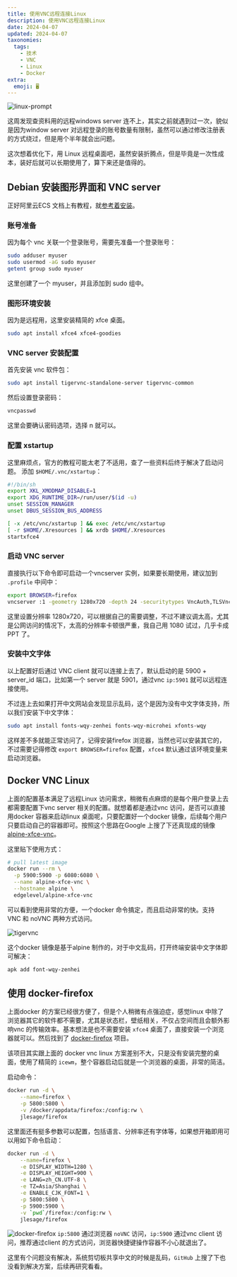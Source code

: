 ```yaml
---
title: 使用VNC远程连接Linux
description: 使用VNC远程连接Linux
date: 2024-04-07
updated: 2024-04-07
taxonomies:
  tags:
    - 技术
    - VNC
    - Linux
    - Docker
extra:
  emoji: 🖥️️
---
```

![linux-prompt](linux-prompt.webp)

这周发现查资料用的远程windows server 连不上，其实之前就遇到过一次，貌似是因为window server 对远程登录的账号数量有限制，虽然可以通过修改注册表的方式绕过，但是用个半年就会出问题。

这次想着优化下，用 Linux 远程桌面吧，虽然安装折腾点，但是毕竟是一次性成本，装好后就可以长期使用了，算下来还是值得的。

## Debian 安装图形界面和 VNC server

正好阿里云ECS 文档上有教程，就[参考着安装](https://help.aliyun.com/zh/simple-application-server/use-cases/use-vnc-to-build-guis-on-ubuntu-18-04-and-20-04)。

### 账号准备

因为每个 vnc 关联一个登录账号，需要先准备一个登录账号：

```bash
sudo adduser myuser
sudo usermod -aG sudo myuser
getent group sudo myuser
```

这里创建了一个 myuser，并且添加到 sudo 组中。

### 图形环境安装

因为是远程用，这里安装精简的 xfce 桌面。

```bash
sudo apt install xfce4 xfce4-goodies
```

### VNC server 安装配置

首先安装 vnc 软件包：

```bash
sudo apt install tigervnc-standalone-server tigervnc-common
```

然后设置登录密码：

```bash
vncpasswd
```

这里会要确认密码选项，选择 n 就可以。

### 配置 xstartup

这里麻烦点，官方的教程可能太老了不适用，查了一些资料后终于解决了启动问题。
添加 `$HOME/.vnc/xstartup`：

```bash
#!/bin/sh
export XKL_XMODMAP_DISABLE=1
export XDG_RUNTIME_DIR=/run/user/$(id -u)
unset SESSION_MANAGER
unset DBUS_SESSION_BUS_ADDRESS

[ -x /etc/vnc/xstartup ] && exec /etc/vnc/xstartup
[ -r $HOME/.Xresources ] && xrdb $HOME/.Xresources
startxfce4
```

### 启动 VNC server

直接执行以下命令即可启动一个vncserver 实例，如果要长期使用，建议加到 `.profile` 中间中：

```bash
export BROWSER=firefox
vncserver :1 -geometry 1280x720 -depth 24 -securitytypes VncAuth,TLSVnc
```

这里设置分辨率 1280x720，可以根据自己的需要调整，不过不建议调太高，尤其是公网访问的情况下，太高的分辨率卡顿很严重，我自己用 1080 试过，几乎卡成PPT 了。

### 安装中文字体

以上配置好后通过 VNC client 就可以连接上去了，默认启动的是 5900 + server_id 端口，比如第一个 server 就是 5901，通过vnc `ip:5901` 就可以远程连接使用。

不过连上去如果打开中文网站会发现显示乱码，这个是因为没有中文字体支持，所以我们安装下中文字体：

```bash
sudo apt install fonts-wqy-zenhei fonts-wqy-microhei xfonts-wqy
```

这样差不多就能正常访问了，记得安装firefox 浏览器，当然也可以安装其它的，不过需要记得修改 `export BROWSER=firefox` 配置，`xfce4` 默认通过该环境变量来启动浏览器。

## Docker VNC Linux

上面的配置基本满足了远程Linux 访问需求，稍微有点麻烦的是每个用户登录上去都需要配置下vnc server 相关的配置。就想着都是通过vnc 访问，是否可以直接用docker 容器来启动linux 桌面呢，只要配置好一个docker 镜像，后续每个用户只要启动自己的容器即可。按照这个思路在Google 上搜了下还真现成的镜像 [alpine-xfce-vnc](https://github.com/edgelevel/alpine-xfce-vnc)。

这里贴下使用方式：

```bash
# pull latest image
docker run --rm \
  -p 5900:5900 -p 6080:6080 \
  --name alpine-xfce-vnc \
  --hostname alpine \
  edgelevel/alpine-xfce-vnc
```

可以看到使用非常的方便，一个docker 命令搞定，而且启动非常的快。支持 VNC 和 noVNC 两种方式访问。

![tigervnc](tigervnc.webp)

这个docker 镜像是基于alpine 制作的，对于中文乱码，打开终端安装中文字体即可解决：

```bash
apk add font-wqy-zenhei
```

## 使用 docker-firefox

上面docker 的方案已经很方便了，但是个人稍微有点强迫症，感觉linux 中除了浏览器其它的软件都不需要，尤其是状态栏，壁纸相关，不仅占空间而且会额外影响vnc 的传输效率。基本想法是也不需要安装 `xfce4` 桌面了，直接安装一个浏览器就可以。然后找到了 [docker-firefox](https://github.com/jlesage/docker-firefox) 项目。

该项目其实跟上面的 docker vnc linux 方案差别不大，只是没有安装完整的桌面，使用了精简的 `icewm`，整个容器启动后就是一个浏览器的桌面，非常的简洁。

启动命令：

```bash
docker run -d \
    --name=firefox \
    -p 5800:5800 \
    -v /docker/appdata/firefox:/config:rw \
    jlesage/firefox
```

这里面还有挺多参数可以配置，包括语言、分辨率还有字体等，如果想开箱即用可以用如下命令启动：

```bash
docker run -d \
    --name=firefox \
    -e DISPLAY_WIDTH=1280 \
    -e DISPLAY_HEIGHT=900 \
    -e LANG=zh_CN.UTF-8 \
    -e TZ=Asia/Shanghai \
    -e ENABLE_CJK_FONT=1 \
    -p 5800:5800 \
    -p 5900:5900 \
    -v `pwd`/firefox:/config:rw \
    jlesage/firefox
```

![docker-firefox](docker-firefox.webp)
`ip:5800` 通过浏览器 `noVNC` 访问，`ip:5900` 通过vnc client 访问，推荐通过client 的方式访问，浏览器快捷键操作容器不小心就退出了。

这里有个问题没有解决，系统剪切板共享中文的时候是乱码，`GitHub` 上搜了下也没看到解决方案，后续再研究看看。
